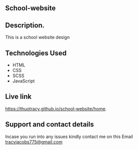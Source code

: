 ## School-website

## Description.

This is a school website design

## Technologies Used
* HTML
* CSS
* SCSS
* JavaScript

## Live link
https://thuotracy.github.io/school-website/home.

## Support and contact details

Incase you run into any issues kindly contact me on this Email tracyjacobs775@gmail.com
